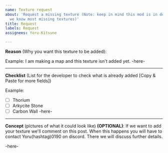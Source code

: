 ```yaml
---
name: Texture request
about: 'Request a missing texture (Note: keep in mind this mod is in development and
  we know most missing textures)'
title: Request
labels: Request
assignees: Yoru-Kitsune

---
```


**Reason** (Why you want this texture to be added):

Example: I am making a map and this texture isn't added yet.
-here-

---

**Checklist** (List for the developer to check what is already added [Copy & Paste for more fields])

Example:
- [ ] Thorium
- [ ] Arkycite Stone
- [ ] Carbon Wall
-here-

---

**Concept** (pictures of what it could look like) **(OPTIONAL)**:
If we want to add your texture we'll comment on this post. When this happens you will have to contact Yoru(hashtag)0190 on discord. There we will discuss further details.

-here-
